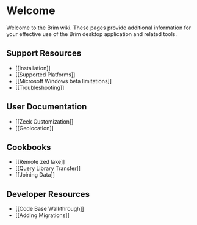 # Welcome

Welcome to the Brim wiki. These pages provide additional information for your
effective use of the Brim desktop application and related tools.

## Support Resources

- [[Installation]]
- [[Supported Platforms]]
- [[Microsoft Windows beta limitations]]
- [[Troubleshooting]]

## User Documentation

- [[Zeek Customization]]
- [[Geolocation]]

## Cookbooks

- [[Remote zed lake]]
- [[Query Library Transfer]]
- [[Joining Data]]

## Developer Resources

- [[Code Base Walkthrough]]
- [[Adding Migrations]]
